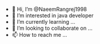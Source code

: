- 👋 Hi, I’m @NaeemRangrej1998
- 👀 I’m interested in java developer
- 🌱 I’m currently learning ...
- 💞️ I’m looking to collaborate on ...
- 📫 How to reach me ...

<!---
NaeemRangrej1998/NaeemRangrej1998 is a ✨ special ✨ repository because its `README.md` (this file) appears on your GitHub profile.
You can click the Preview link to take a look at your changes.
--->
